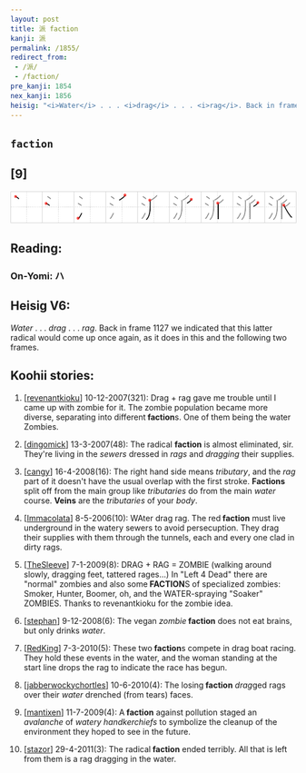 ```yaml
---
layout: post
title: 派 faction
kanji: 派
permalink: /1855/
redirect_from:
 - /派/
 - /faction/
pre_kanji: 1854
nex_kanji: 1856
heisig: "<i>Water</i> . . . <i>drag</i> . . . <i>rag</i>. Back in frame 1127 we indicated that this latter radical would come up once again, as it does in this and the following two frames."
---
```


## `faction`

## [9]

<div class="stroke"><img src="../images/E6B4BE.png" /></div>

## Reading:

### On-Yomi: ハ

## Heisig V6:

<i>Water</i> . . . <i>drag</i> . . . <i>rag</i>. Back in frame 1127 we indicated that this latter radical would come up once again, as it does in this and the following two frames.

## Koohii stories:

1) [<a href="http://kanji.koohii.com/profile/revenantkioku">revenantkioku</a>] 10-12-2007(321): Drag + rag gave me trouble until I came up with zombie for it. The zombie population became more diverse, separating into different<strong> faction</strong>s. One of them being the water Zombies.

2) [<a href="http://kanji.koohii.com/profile/dingomick">dingomick</a>] 13-3-2007(48): The radical <strong>faction</strong> is almost eliminated, sir. They&#039;re living in the <em>sewers</em> dressed in <em>rags</em> and <em>dragging</em> their supplies.

3) [<a href="http://kanji.koohii.com/profile/cangy">cangy</a>] 16-4-2008(16): The right hand side means <em>tributary</em>, and the <em>rag</em> part of it doesn&#039;t have the usual overlap with the first stroke. <strong>Factions</strong> split off from the main group like <em>tributaries</em> do from the main <em>water</em> course. <strong>Veins</strong> are the <em>tributaries</em> of your <em>body</em>.

4) [<a href="http://kanji.koohii.com/profile/Immacolata">Immacolata</a>] 8-5-2006(10): WAter drag rag. The red<strong> faction</strong> must live underground in the watery sewers to avoid persecuption. They drag their supplies with them through the tunnels, each and every one clad in dirty rags.

5) [<a href="http://kanji.koohii.com/profile/TheSleeve">TheSleeve</a>] 7-1-2009(8): DRAG + RAG = ZOMBIE (walking around slowly, dragging feet, tattered rages...) In &quot;Left 4 Dead&quot; there are &quot;normal&quot; zombies and also some<strong> FACTION</strong>S of specialized zombies: Smoker, Hunter, Boomer, oh, and the WATER-spraying &quot;Soaker&quot; ZOMBIES. Thanks to revenantkioku for the zombie idea.

6) [<a href="http://kanji.koohii.com/profile/stephan">stephan</a>] 9-12-2008(6): The vegan <em>zombie</em><strong> faction</strong> does not eat brains, but only drinks <em>water</em>.

7) [<a href="http://kanji.koohii.com/profile/RedKing">RedKing</a>] 7-3-2010(5): These two<strong> faction</strong>s compete in drag boat racing. They hold these events in the water, and the woman standing at the start line drops the rag to indicate the race has begun.

8) [<a href="http://kanji.koohii.com/profile/jabberwockychortles">jabberwockychortles</a>] 10-6-2010(4): The losing<strong> faction</strong> <em>drag</em>ged rags over their <em>water</em> drenched (from tears) faces.

9) [<a href="http://kanji.koohii.com/profile/mantixen">mantixen</a>] 11-7-2009(4): A<strong> faction</strong> against pollution staged an <em>avalanche</em> of <em>watery handkerchiefs</em> to symbolize the cleanup of the environment they hoped to see in the future.

10) [<a href="http://kanji.koohii.com/profile/stazor">stazor</a>] 29-4-2011(3): The radical<strong> faction</strong> ended terribly. All that is left from them is a rag dragging in the water.
